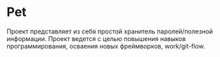 # Pet
Проект представляет из себя простой хранитель паролей/полезной информации. 
Проект ведется с целью повышения навыков программирования, осваения новых фреймворков, work/git-flow.  
